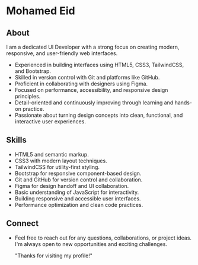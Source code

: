 # Mohamed Eid

## About

I am a dedicated UI Developer with a strong focus on creating modern, responsive, and user-friendly web interfaces.

- Experienced in building interfaces using HTML5, CSS3, TailwindCSS, and Bootstrap.  
- Skilled in version control with Git and platforms like GitHub.
- Proficient in collaborating with designers using Figma.  
- Focused on performance, accessibility, and responsive design principles.
- Detail-oriented and continuously improving through learning and hands-on practice.
- Passionate about turning design concepts into clean, functional, and interactive user experiences.

## Skills

- HTML5 and semantic markup.
- CSS3 with modern layout techniques.
- TailwindCSS for utility-first styling.
- Bootstrap for responsive component-based design.  
- Git and GitHub for version control and collaboration.  
- Figma for design handoff and UI collaboration.
- Basic understanding of JavaScript for interactivity.  
- Building responsive and accessible user interfaces.  
- Performance optimization and clean code practices.


## Connect

- Feel free to reach out for any questions, collaborations, or project ideas. I'm always open to new opportunities and exciting challenges.

     "Thanks for visiting my profile!"


<!--
**Mohamed3Eid/Mohamed3Eid** is a ✨ _special_ ✨ repository because its `README.md` (this file) appears on your GitHub profile.

Here are some ideas to get you started:

- 🔭 I’m currently working on ...
- 🌱 I’m currently learning ...
- 👯 I’m looking to collaborate on ...
- 🤔 I’m looking for help with ...
- 💬 Ask me about ...
- 📫 How to reach me: ...
- 😄 Pronouns: ...
- ⚡ Fun fact: ...
-->
